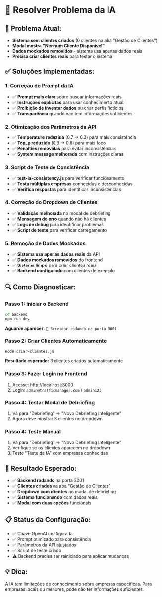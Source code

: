 # 🔧 Resolver Problema da IA

## 🚨 **Problema Atual:**
- **Sistema sem clientes criados** (0 clientes na aba "Gestão de Clientes")
- **Modal mostra "Nenhum Cliente Disponível"**
- **Dados mockados removidos** - sistema usa apenas dados reais
- **Precisa criar clientes reais** para testar o sistema

## ✅ **Soluções Implementadas:**

### **1. Correção do Prompt da IA**
- ✅ **Prompt mais claro** sobre buscar informações reais
- ✅ **Instruções explícitas** para usar conhecimento atual
- ✅ **Proibição de inventar dados** ou criar perfis fictícios
- ✅ **Transparência** quando não tem informações suficientes

### **2. Otimização dos Parâmetros da API**
- ✅ **Temperature reduzida** (0.7 → 0.3) para mais consistência
- ✅ **Top_p reduzido** (0.9 → 0.8) para mais foco
- ✅ **Penalties removidas** para evitar inconsistências
- ✅ **System message melhorada** com instruções claras

### **3. Script de Teste de Consistência**
- ✅ **test-ia-consistency.js** para verificar funcionamento
- ✅ **Testa múltiplas empresas** conhecidas e desconhecidas
- ✅ **Verifica respostas** para identificar inconsistências

### **4. Correção do Dropdown de Clientes**
- ✅ **Validação melhorada** no modal de debriefing
- ✅ **Mensagem de erro** quando não há clientes
- ✅ **Logs de debug** para identificar problemas
- ✅ **Script de teste** para verificar carregamento

### **5. Remoção de Dados Mockados**
- ✅ **Sistema usa apenas dados reais** da API
- ✅ **Dados mockados removidos** do frontend
- ✅ **Sistema limpo** para criar clientes reais
- ✅ **Backend configurado** com clientes de exemplo

## 🔍 **Como Diagnosticar:**

### **Passo 1: Iniciar o Backend**
```bash
cd backend
npm run dev
```
**Aguarde aparecer:** `🚀 Servidor rodando na porta 3001`

### **Passo 2: Criar Clientes Automaticamente**
```bash
node criar-clientes.js
```
**Resultado esperado:** 3 clientes criados automaticamente

### **Passo 3: Fazer Login no Frontend**
1. Acesse: http://localhost:3000
2. Login: `admin@trafficmanager.com` / `admin123`

### **Passo 4: Testar Modal de Debriefing**
1. Vá para "Debriefing" → "Novo Debriefing Inteligente"
2. Agora deve mostrar 3 clientes no dropdown

### **Passo 4: Teste Manual**
1. Vá para "Debriefing" → "Novo Debriefing Inteligente"
2. Verifique se os clientes aparecem no dropdown
3. Teste "Teste da IA" com empresas conhecidas

## 🎯 **Resultado Esperado:**
- ✅ **Backend rodando** na porta 3001
- ✅ **Clientes criados** na aba "Gestão de Clientes"
- ✅ **Dropdown com clientes** no modal de debriefing
- ✅ **Sistema funcionando** com dados reais
- ✅ **Modal com duas opções** funcionais

## 📋 **Status da Configuração:**
- ✅ Chave OpenAI configurada
- ✅ Prompt otimizado para consistência
- ✅ Parâmetros da API ajustados
- ✅ Script de teste criado
- ⚠️ Backend precisa ser reiniciado para aplicar mudanças

## 💡 **Dica:**
A IA tem limitações de conhecimento sobre empresas específicas. Para empresas locais ou menores, pode não ter informações suficientes.
